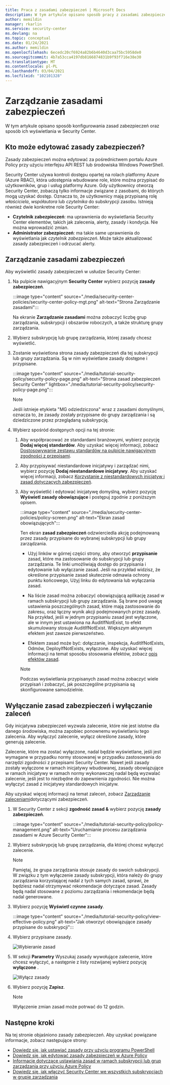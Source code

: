 ```yaml
---
title: Praca z zasadami zabezpieczeń | Microsoft Docs
description: W tym artykule opisano sposób pracy z zasadami zabezpieczeń w programie Azure Security Center.
author: memildin
manager: rkarlin
ms.service: security-center
ms.devlang: na
ms.topic: conceptual
ms.date: 01/24/2021
ms.author: memildin
ms.openlocfilehash: 6ecedc20cf6924a82b6b4640d3caa75bc5958de0
ms.sourcegitcommit: 4b7a53cca4197db8166874831b9f93f716e38e30
ms.translationtype: MT
ms.contentlocale: pl-PL
ms.lasthandoff: 03/04/2021
ms.locfileid: "102101328"
---
```

# <a name="manage-security-policies"></a>Zarządzanie zasadami zabezpieczeń

W tym artykule opisano sposób konfigurowania zasad zabezpieczeń oraz sposób ich wyświetlania w Security Center. 

## <a name="who-can-edit-security-policies"></a>Kto może edytować zasady zabezpieczeń?

Zasady zabezpieczeń można edytować za pośrednictwem portalu Azure Policy przy użyciu interfejsu API REST lub środowiska Windows PowerShell.

Security Center używa kontroli dostępu opartej na rolach platformy Azure (Azure RBAC), która udostępnia wbudowane role, które można przypisać do użytkowników, grup i usług platformy Azure. Gdy użytkownicy otworzą Security Center, zobaczą tylko informacje związane z zasobami, do których mogą uzyskać dostęp. Oznacza to, że użytkownicy mają przypisaną rolę *właściciela*, *współautora* lub *czytelnika* do subskrypcji zasobu. Istnieją również dwie konkretne role Security Center:

- **Czytelnik zabezpieczeń**: ma uprawnienia do wyświetlania Security Center elementów, takich jak zalecenia, alerty, zasady i kondycja. Nie można wprowadzić zmian.
- **Administrator zabezpieczeń**: ma takie same uprawnienia do wyświetlania jak *czytelnik zabezpieczeń*. Może także aktualizować zasady zabezpieczeń i odrzucać alerty.

## <a name="manage-your-security-policies"></a>Zarządzanie zasadami zabezpieczeń

Aby wyświetlić zasady zabezpieczeń w usłudze Security Center:

1. Na pulpicie nawigacyjnym **Security Center** wybierz pozycję **zasady zabezpieczeń**.

    :::image type="content" source="./media/security-center-policies/security-center-policy-mgt.png" alt-text="Strona Zarządzanie zasadami":::

   Na ekranie **Zarządzanie zasadami** można zobaczyć liczbę grup zarządzania, subskrypcji i obszarów roboczych, a także strukturę grupy zarządzania.

1. Wybierz subskrypcję lub grupę zarządzania, której zasady chcesz wyświetlić.

1. Zostanie wyświetlona strona zasady zabezpieczeń dla tej subskrypcji lub grupy zarządzania. Są w nim wyświetlane zasady dostępne i przypisane.

    :::image type="content" source="./media/tutorial-security-policy/security-policy-page.png" alt-text="Strona zasad zabezpieczeń Security Center" lightbox="./media/tutorial-security-policy/security-policy-page.png":::

    > [!NOTE]
    > Jeśli istnieje etykieta "MG odziedziczona" wraz z zasadami domyślnymi, oznacza to, że zasady zostały przypisane do grupy zarządzania i są dziedziczone przez przeglądaną subskrypcję.

1. Wybierz spośród dostępnych opcji na tej stronie:

    1. Aby współpracować ze standardami branżowymi, wybierz pozycję **Dodaj więcej standardów**. Aby uzyskać więcej informacji, zobacz [Dostosowywanie zestawu standardów na pulpicie nawigacyjnym zgodności z przepisami](update-regulatory-compliance-packages.md).

    1. Aby przypisywać niestandardowe inicjatywy i zarządzać nimi, wybierz pozycję **Dodaj niestandardowe inicjatywy**. Aby uzyskać więcej informacji, zobacz [Korzystanie z niestandardowych inicjatyw i zasad dotyczących zabezpieczeń](custom-security-policies.md).

    1. Aby wyświetlić i edytować inicjatywę domyślną, wybierz pozycję **Wyświetl zasady obowiązujące** i postępuj zgodnie z poniższym opisem. 

        :::image type="content" source="./media/security-center-policies/policy-screen.png" alt-text="Ekran zasad obowiązujących":::

       Ten ekran **zasad zabezpieczeń** odzwierciedla akcję podejmowaną przez zasady przypisane do wybranej subskrypcji lub grupy zarządzania.
       
       * Użyj linków w górnej części strony, aby otworzyć **przypisanie** zasad, które ma zastosowanie do subskrypcji lub grupy zarządzania. Te linki umożliwiają dostęp do przypisania i edytowanie lub wyłączanie zasad. Jeśli na przykład widzisz, że określone przypisanie zasad skutecznie odmawia ochrony punktu końcowego, Użyj linku do edytowania lub wyłączania zasad.
       
       * Na liście zasad można zobaczyć obowiązującą aplikację zasad w ramach subskrypcji lub grupy zarządzania. Są brane pod uwagę ustawienia poszczególnych zasad, które mają zastosowanie do zakresu, oraz łączny wynik akcji podejmowanych przez zasady. Na przykład, jeśli w jednym przypisaniu zasad jest wyłączone, ale w innym jest ustawiona na AuditIfNotExist, to efekt skumulowany stosuje AuditIfNotExist. Większym aktywnym efektem jest zawsze pierwszeństwo.
       
       * Efektem zasad może być: dołączanie, inspekcja, AuditIfNotExists, Odmów, DeployIfNotExists, wyłączone. Aby uzyskać więcej informacji na temat sposobu stosowania efektów, zobacz [opis efektów zasad](../governance/policy/concepts/effects.md).

       > [!NOTE]
       > Podczas wyświetlania przypisanych zasad można zobaczyć wiele przypisań i zobaczyć, jak poszczególne przypisania są skonfigurowane samodzielnie.


## <a name="disable-security-policies-and-disable-recommendations"></a>Wyłączanie zasad zabezpieczeń i wyłączanie zaleceń

Gdy inicjatywa zabezpieczeń wyzwala zalecenie, które nie jest istotne dla danego środowiska, można zapobiec ponownemu wyświetlaniu tego zalecenia. Aby wyłączyć zalecenie, wyłącz określone zasady, które generują zalecenie.

Zalecenie, które ma zostać wyłączone, nadal będzie wyświetlane, jeśli jest wymagane w przypadku normy stosowanej w przypadku zastosowania do narzędzi zgodności z przepisami Security Center. Nawet jeśli zasady zostały wyłączone w ramach inicjatywy wbudowanej, zasady obowiązujące w ramach inicjatywy w ramach normy wykonawczej nadal będą wyzwalać zalecenie, jeśli jest to niezbędne do zapewnienia zgodności. Nie można wyłączyć zasad z inicjatywy standardowych inicjatyw.

Aby uzyskać więcej informacji na temat zaleceń, zobacz [Zarządzanie zaleceniami](security-center-recommendations.md)dotyczącymi zabezpieczeń.

1. W Security Center z sekcji **zgodność zasad &** wybierz pozycję **zasady zabezpieczeń**.

    :::image type="content" source="./media/tutorial-security-policy/policy-management.png" alt-text="Uruchamianie procesu zarządzania zasadami w Azure Security Center":::

2. Wybierz subskrypcję lub grupę zarządzania, dla której chcesz wyłączyć zalecenie.

   > [!NOTE]
   > Pamiętaj, że grupa zarządzania stosuje zasady do swoich subskrypcji. W związku z tym wyłączenie zasady subskrypcji, która należy do grupy zarządzania korzystającej nadal z tych samych zasad, sprawi, że będziesz nadal otrzymywać rekomendacje dotyczące zasad. Zasady będą nadal stosowane z poziomu zarządzania i rekomendacje będą nadal generowane.

1. Wybierz pozycję **Wyświetl czynne zasady**.

    :::image type="content" source="./media/tutorial-security-policy/view-effective-policy.png" alt-text="Jak otworzyć obowiązujące zasady przypisane do subskrypcji":::

1. Wybierz przypisane zasady.

   ![Wybieranie zasad](./media/tutorial-security-policy/security-policy.png)

1. W sekcji **Parametry** Wyszukaj zasady wywołujące zalecenie, które chcesz wyłączyć, a następnie z listy rozwijanej wybierz pozycję **wyłączone** .

   ![Wyłącz zasady](./media/tutorial-security-policy/disable-policy.png)

1. Wybierz pozycję **Zapisz**.

   > [!NOTE]
   > Wyłączenie zmian zasad może potrwać do 12 godzin.

## <a name="next-steps"></a>Następne kroki
Na tej stronie objaśniono zasady zabezpieczeń. Aby uzyskać powiązane informacje, zobacz następujące strony:

- [Dowiedz się, jak ustawiać zasady przy użyciu programu PowerShell](../governance/policy/assign-policy-powershell.md)
- [Dowiedz się, jak edytować zasady zabezpieczeń w Azure Policy](../governance/policy/tutorials/create-and-manage.md)
- [Informacje dotyczące ustawiania zasad w ramach subskrypcji lub grup zarządzania przy użyciu Azure Policy](../governance/policy/overview.md)
- [Dowiedz się, jak włączyć Security Center we wszystkich subskrypcjach w grupie zarządzania](onboard-management-group.md)